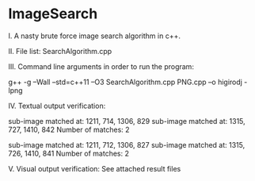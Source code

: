 # ImageSearch
I. A nasty brute force image search algorithm in c++. 

II. File list: SearchAlgorithm.cpp

III. Command line arguments in order to run the program:

g++ -g –Wall –std=c++11 –O3 SearchAlgorithm.cpp PNG.cpp –o higirodj -lpng

IV. Textual output verification:

sub-image matched at: 1211, 714, 1306, 829
sub-image matched at: 1315, 727, 1410, 842
Number of matches: 2	

sub-image matched at: 1211, 712, 1306, 827
sub-image matched at: 1315, 726, 1410, 841
Number of matches: 2

V. Visual output verification: See attached result files
